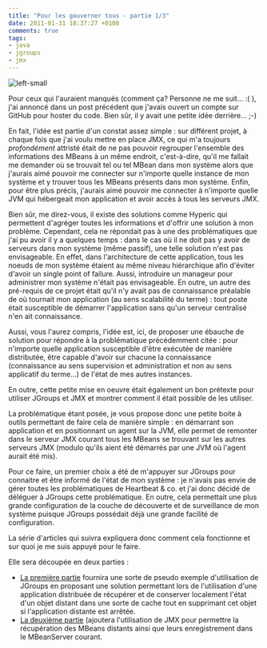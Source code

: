 ```yaml
---
title: "Pour les gouverner tous - partie 1/3"
date: 2011-01-31 18:37:27 +0100
comments: true
tags: 
- java
- jgroups
- jmx
---
```


![left-small](http://3.bp.blogspot.com/_XLL8sJPQ97g/TUcoTratqiI/AAAAAAAAAUQ/Gmc1h0rvA2w/s1600/jmx_jgroups01.png)

Pour ceux qui l'auraient manqués (comment ça? Personne ne me suit... :( ), j'ai annoncé dans un post précédent que j'avais ouvert un compte sur GitHub pour hoster du code. Bien sûr, il y avait une petite idée derrière... ;-)

En fait, l'idée est partie d'un constat assez simple : sur différent projet, à chaque fois que j'ai voulu mettre en place JMX, ce qui m'a toujours _profondément_ attristé était de ne pas pouvoir regrouper l'ensemble des informations des MBeans à un même endroit, c'est-à-dire, qu'il me fallait me demander où se trouvait tel ou tel MBean dans mon système alors que j'aurais aimé pouvoir me connecter sur n'importe quelle instance de mon système et y trouver tous les MBeans présents dans mon système. Enfin, pour être plus précis, j'aurais aimé pouvoir me connecter à n'importe quelle JVM qui hébergeait mon application et avoir accès à tous les serveurs JMX.
<!-- more -->

Bien sûr, me direz-vous, il existe des solutions comme Hyperic qui permettent d'agréger toutes les informations et d'offrir une solution à mon problème. Cependant, cela ne répondait pas à une des problématiques que j'ai pu avoir il y a quelques temps : dans le cas où il ne doit pas y avoir de serveurs dans mon système (même passif), une telle solution n'est pas envisageable. En effet, dans l'architecture de cette application, tous les noeuds de mon système étaient au même niveau hiérarchique afin d'éviter d'avoir un single point of failure. Aussi, introduire un manageur pour administrer mon système n'était pas envisageable. En outre, un autre des pré-requis de ce projet était qu'il n'y avait pas de connaissance préalable de où tournait mon application (au sens scalabilité du terme) : tout poste était susceptible de démarrer l'application sans qu'un serveur centralisé n'en ait connaissance.

Aussi, vous l'aurez compris, l'idée est, ici, de proposer une ébauche de solution pour répondre à la problématique précédemment citée : pour n'importe quelle application susceptible d'être exécutée de manière distributée, être capable d'avoir sur chacune la connaissance (connaissance au sens supervision et administration et non au sens applicatif du terme...) de l'état de mes autres instances.

En outre, cette petite mise en oeuvre était également un bon prétexte pour utiliser JGroups et JMX et montrer comment il était possible de les utiliser. 

La problématique étant posée, je vous propose donc une petite boite à outils permettant de faire cela de manière simple : en démarrant son application et en positionnant un agent sur la JVM, elle permet de remonter dans le serveur JMX courant tous les MBeans se trouvant sur les autres serveurs JMX (modulo qu'ils aient été démarrés par une JVM où l'agent aurait été mis). 

Pour ce faire, un premier choix a été de m'appuyer sur JGroups pour connaitre et être informé de l'état de mon système : je n'avais pas envie de gérer toutes les problématiques de Heartbeat & co. et j'ai donc décidé de déléguer à JGroups cette problématique. En outre, cela permettait une plus grande configuration de la couche de découverte et de surveillance de mon système puisque JGroups possédait déjà une grande facilité de configuration. 

La série d'articles qui suivra expliquera donc comment cela fonctionne et sur quoi je me suis appuyé pour le faire.

Elle sera découpée en deux parties :

* [La première partie](/2011/02/pour-les-gouverner-tous-partie-23.html) fournira une sorte de pseudo exemple d'utilisation de JGroups en proposant une solution permettant lors de l'utilisation d'une application distribuée de récupérer et de conserver localement l'état d'un objet distant dans une sorte de cache tout en supprimant cet objet si l'application distante est arrêtée.
* [La deuxième partie](/2011/02/pour-les-gouverner-tous-partie-33.html) (ajoutera l'utilisation de JMX pour permettre la récupération des MBeans distants ainsi que leurs enregistrement dans le MBeanServer courant.